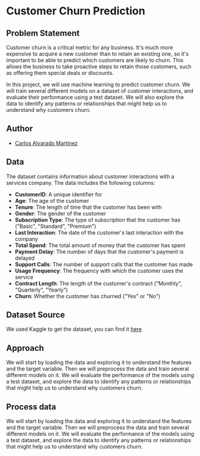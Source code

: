 # Customer Churn Prediction

## Problem Statement

Customer churn is a critical metric for any business. It's much more expensive to acquire a new customer than to retain an existing one, so it's important to be able to predict which customers are likely to churn. This allows the business to take proactive steps to retain those customers, such as offering them special deals or discounts.

In this project, we will use machine learning to predict customer churn. We will train several different models on a dataset of customer interactions, and evaluate their performance using a test dataset. We will also explore the data to identify any patterns or relationships that might help us to understand why customers churn.

## Author

- [Carlos Alvarado Martinez](https://calvarado04.com)

## Data

The dataset contains information about customer interactions with a services company. The data includes the following columns:

- **CustomerID**: A unique identifier for
- **Age**: The age of the customer
- **Tenure**: The length of time that the customer has been with
- **Gender**: The gender of the customer
- **Subscription Type**: The type of subscription that the customer has ("Basic", "Standard", "Premium")
- **Last Interaction**: The date of the customer's last interaction with the company
- **Total Spend**: The total amount of money that the customer has spent
- **Payment Delay**: The number of days that the customer's payment is delayed
- **Support Calls**: The number of support calls that the customer has made
- **Usage Frequency**: The frequency with which the customer uses the service
- **Contract Length**: The length of the customer's contract ("Monthly", "Quarterly", "Yearly")
- **Churn**: Whether the customer has churned ("Yes" or "No")

## Dataset Source 

We used Kaggle to get the dataset, you can find it [here](https://www.kaggle.com/datasets/muhammadshahidazeem/customer-churn-dataset/data)

## Approach

We will start by loading the data and exploring it to understand the features and the target variable. Then we will preprocess the data and train several different models on it. We will evaluate the performance of the models using a test dataset, and explore the data to identify any patterns or relationships that might help us to understand why customers churn.

## Process data

We will start by loading the data and exploring it to understand the features and the target variable. Then we will preprocess the data and train several different models on it. We will evaluate the performance of the models using a test dataset, and explore the data to identify any patterns or relationships that might help us to understand why customers churn.
